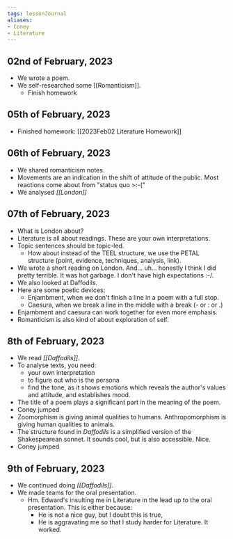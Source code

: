```yaml
---
tags: lessonJournal 
aliases:
- Coney
- Literature
---
```


## 02nd of February, 2023

- We wrote a poem.
- We self-researched some [[Romanticism]].
    - Finish homework

## 05th of February, 2023

- Finished homework: [[2023Feb02 Literature Homework]]

## 06th of February, 2023

- We shared romanticism notes.
- Movements are an indication in the shift of attitude of the public. Most reactions come about from "status quo >:-("
- We analysed *[[London]]*

## 07th of February, 2023

- What is London about?
- Literature is all about readings. These are your own interpretations.
- Topic sentences should be topic-led.
    - How about instead of the TEEL structure, we use the PETAL structure (point, evidence, techniques, analysis, link).
- We wrote a short reading on London. And... uh... honestly I think I did pretty terrible. It was hot garbage. I don't have high expectations :-/.
- We also looked at Daffodils.
- Here are some poetic devices:
    - Enjambment, when we don't finish a line in a poem with a full stop. 
    - Caesura, when we break a line in the middle with a break (- or : or .)
- Enjambment and caesura can work together for even more emphasis.
- Romanticism is also kind of about exploration of self.

## 8th of February, 2023

- We read *[[Daffodils]]*.
- To analyse texts, you need: 
    - your own interpretation
    - to figure out who is the persona
    - find the tone, as it shows emotions which reveals the author's values and attitude, and establishes mood.
- The title of a poem plays a significant part in the meaning of the poem.
- Coney jumped
- Zoomorphism is giving animal qualities to humans. Anthropomorphism is giving human qualities to animals.
- The structure found in *Daffodils* is a simplified version of the Shakespearean sonnet. It sounds cool, but is also accessible. Nice.
- Coney jumped

## 9th of February, 2023

- We continued doing *[[Daffodils]]*.
- We made teams for the oral presentation.
    - Hm. Edward's insulting me in Literature in the lead up to the oral presentation. This is either because:
        - He is not a nice guy, but I doubt this is true,
        - He is aggravating me so that I study harder for Literature. It worked.
